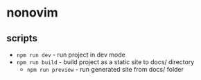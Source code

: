 # nonovim

## scripts

- `npm run dev` - run project in dev mode
- `npm run build` - build project as a static site to docs/ directory
  - `npm run preview` - run generated site from docs/ folder
